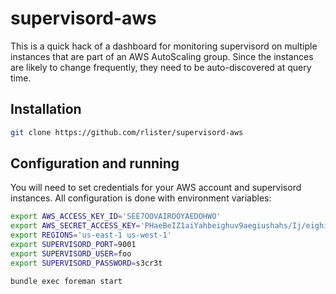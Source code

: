 # supervisord-aws

This is a quick hack of a dashboard for monitoring supervisord on
multiple instances that are part of an AWS AutoScaling group. Since
the instances are likely to change frequently, they need to be
auto-discovered at query time.

## Installation

```sh
git clone https://github.com/rlister/supervisord-aws
```

## Configuration and running

You will need to set credentials for your AWS account and supervisord
instances. All configuration is done with environment variables:

```sh
export AWS_ACCESS_KEY_ID='SEE7OOVAIROOYAEDOHWO'
export AWS_SECRET_ACCESS_KEY='PHaeBeIZ1aiYahbeighuv9aegiushahs/Ij/eighieJoo8'
export REGIONS='us-east-1 us-west-1'
export SUPERVISORD_PORT=9001
export SUPERVISORD_USER=foo
export SUPERVISORD_PASSWORD=s3cr3t

bundle exec foreman start
```
